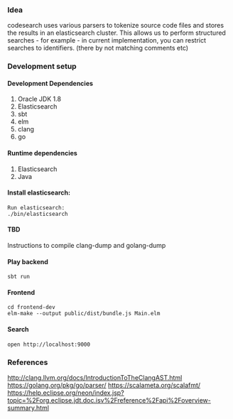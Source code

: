 ### Idea
codesearch uses various parsers to tokenize source code files and stores the results in an elasticsearch cluster. This allows us to perform structured searches - for example - in current implementation, you can restrict searches to identifiers. (there by not matching comments etc)

### Development setup

#### Development Dependencies
1. Oracle JDK 1.8
2. Elasticsearch
3. sbt
4. elm
5. clang
6. go

#### Runtime dependencies
1. Elasticsearch
2. Java


#### Install elasticsearch: 
```
Run elasticsearch:
./bin/elasticsearch
```

#### TBD
Instructions to compile clang-dump and golang-dump

#### Play backend
```
sbt run
```
#### Frontend
```
cd frontend-dev
elm-make --output public/dist/bundle.js Main.elm
```

#### Search 
```
open http://localhost:9000
```

### References

http://clang.llvm.org/docs/IntroductionToTheClangAST.html
https://golang.org/pkg/go/parser/
https://scalameta.org/scalafmt/
https://help.eclipse.org/neon/index.jsp?topic=%2Forg.eclipse.jdt.doc.isv%2Freference%2Fapi%2Foverview-summary.html
